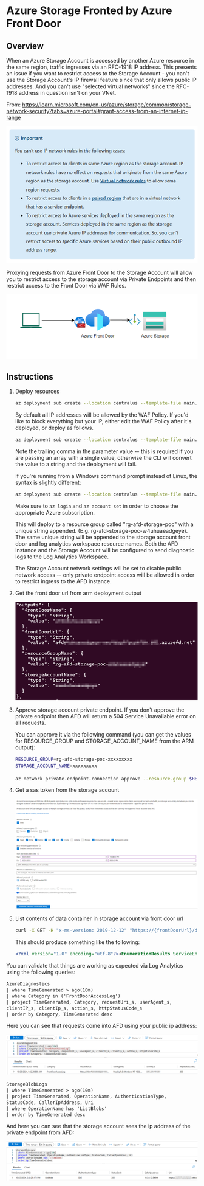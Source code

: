 # Azure Storage Fronted by Azure Front Door

## Overview

When an Azure Storage Account is accessed by another Azure resource in the same region, traffic ingresses via an RFC-1918 IP address. This presents an issue if you want to restrict access to the Storage Account - you can't use the Storage Account's IP firewall feature since that only allows public IP addresses. And you can't use "selected virtual networks" since the RFC-1918 address in question isn't on your VNet.

From: <https://learn.microsoft.com/en-us/azure/storage/common/storage-network-security?tabs=azure-portal#grant-access-from-an-internet-ip-range>

![learn.microsoft.com info](assets/learn-doc.png)

Proxying requests from Azure Front Door to the Storage Account will allow you to restrict access to the storage account via Private Endpoints and then restrict access to the Front Door via WAF Rules.

![High-level Logical Archichture](assets/overview.png)

## Instructions

1. Deploy resources

    ```bash
    az deployment sub create --location centralus --template-file main.bicep
    ```

    By default all IP addresses will be allowed by the WAF Policy. If you'd like to block everything but your IP, either edit the WAF Policy after it's deployed, or deploy as follows. 

    ```bash
    az deployment sub create --location centralus --template-file main.bicep --parameters allowedIpAddresses='("1.2.3.4",)'
    ```

    Note the trailing comma in the parameter value -- this is required if you are passing an array with a single value, otherwise the CLI will convert the value to a string and the deployment will fail.

    If you're running from a Windows command prompt instead of Linux, the syntax is slightly different:

    ```bash
    az deployment sub create --location centralus --template-file main.bicep --parameters allowedIpAddresses="['1.2.3.4']"
    ```

    Make sure to `az login` and `az account set` in order to choose the appropriate Azure subscription.

    This will deploy to a resource group called "rg-afd-storage-poc" with a unique string appended. (E.g. rg-afd-storage-poc-w4uhuaeadgeye). The same unique string will be appended to the storage account front door and log analytics workspace resource names. Both the AFD instance and the Storage Account will be configured to send diagnostic logs to the Log Analytics Workspace.

    The Storage Account network settings will be set to disable public network access -- only private endpoint access will be allowed in order to restrict ingress to the AFD instance.

2. Get the front door url from arm deployment output

    ![AFD Url](assets/afd-url.png)
3. Approve storage account private endpoint. If you don't approve the private endpoint then AFD will return a 504 Service Unavailable error on all requests.

    You can approve it via the following command (you can get the values for RESOURCE_GROUP and STORAGE_ACCOUNT_NAME from the ARM output):

    ```bash
    RESOURCE_GROUP=rg-afd-storage-poc-xxxxxxxxx
    STORAGE_ACCOUNT_NAME=xxxxxxxxx

    az network private-endpoint-connection approve --resource-group $RESOURCE_GROUP --name $(az network private-endpoint-connection list --resource-group $RESOURCE_GROUP --name $STORAGE_ACCOUNT_NAME --type Microsoft.Storage/storageAccounts | jq -r '.[0].name') --resource-name $STORAGE_ACCOUNT_NAME --type Microsoft.Storage/storageAccounts --description "Approved"
    ```

4. Get a sas token from the storage account

    ![SAS Token](assets/sas.png)
5. List contents of data container in storage account via front door url

    ```bash
    curl -X GET -H "x-ms-version: 2019-12-12" "https://{frontDoorUrl}/data?restype=container&comp=list&{sasToken}"
    ```

    This should produce something like the following: 

    ```xml
    <?xml version="1.0" encoding="utf-8"?><EnumerationResults ServiceEndpoint="https://xxxx.blob.core.windows.net/" ContainerName="data"><Blobs /><NextMarker /></EnumerationResults>
    ```

You can validate that things are working as expected via Log Analytics using the following queries:

```kql
AzureDiagnostics
| where TimeGenerated > ago(10m)
| where Category in ('FrontDoorAccessLog')
| project TimeGenerated, Category, requestUri_s, userAgent_s, clientIP_s, clientIp_s, action_s, httpStatusCode_s
| order by Category, TimeGenerated desc
```

Here you can see that requests come into AFD using your public ip address:

![AFD Logs](assets/afd-logs.png)

```kql
StorageBlobLogs 
| where TimeGenerated > ago(10m)
| project TimeGenerated, OperationName, AuthenticationType, StatusCode, CallerIpAddress, Uri
| where OperationName has 'ListBlobs'
| order by TimeGenerated desc
```

And here you can see that the storage account sees the ip address of the private endpoint from AFD:

![Storage Logs](assets/storage-logs.png)